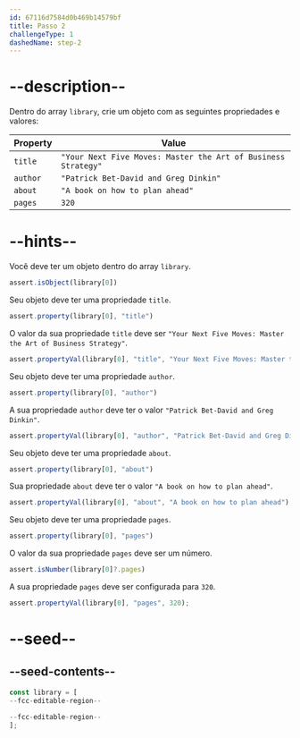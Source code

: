 ```yaml
---
id: 67116d7584d0b469b14579bf
title: Passo 2
challengeType: 1
dashedName: step-2
---
```


# --description--

Dentro do array `library`, crie um objeto com as seguintes propriedades e valores:

| Property | Value   |
| ----------- | ------- |
| `title` | `"Your Next Five Moves: Master the Art of Business Strategy"`|
| `author` | `"Patrick Bet-David and Greg Dinkin"`|
| `about` | `"A book on how to plan ahead"`|
| `pages` | `320` |

# --hints--

Você deve ter um objeto dentro do array `library`.

```js
assert.isObject(library[0])
```

Seu objeto deve ter uma propriedade `title`.

```js
assert.property(library[0], "title")
```

O valor da sua propriedade `title` deve ser `"Your Next Five Moves: Master the Art of Business Strategy"`.

```js
assert.propertyVal(library[0], "title", "Your Next Five Moves: Master the Art of Business Strategy");
```

Seu objeto deve ter uma propriedade `author`.

```js
assert.property(library[0], "author")
```

A sua propriedade `author` deve ter o valor `"Patrick Bet-David and Greg Dinkin"`.

```js
assert.propertyVal(library[0], "author", "Patrick Bet-David and Greg Dinkin");
```

Seu objeto deve ter uma propriedade `about`.

```js
assert.property(library[0], "about")
```

Sua propriedade `about` deve ter o valor `"A book on how to plan ahead"`.

```js
assert.propertyVal(library[0], "about", "A book on how to plan ahead");
```

Seu objeto deve ter uma propriedade `pages`.

```js
assert.property(library[0], "pages")
```

O valor da sua propriedade `pages` deve ser um número.

```js
assert.isNumber(library[0]?.pages)
```

A sua propriedade `pages` deve ser configurada para `320`.

```js
assert.propertyVal(library[0], "pages", 320);
```

# --seed--

## --seed-contents--

```js
const library = [
--fcc-editable-region--

--fcc-editable-region--
];
```
